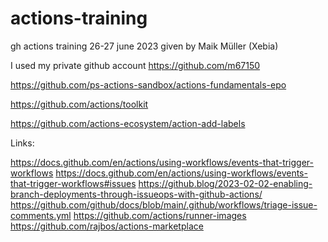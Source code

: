 # actions-training
gh actions training 26-27 june 2023 given by Maik Müller (Xebia)

I used my private github account https://github.com/m67150


https://github.com/ps-actions-sandbox/actions-fundamentals-epo

https://github.com/actions/toolkit

https://github.com/actions-ecosystem/action-add-labels


Links:

https://docs.github.com/en/actions/using-workflows/events-that-trigger-workflows
https://docs.github.com/en/actions/using-workflows/events-that-trigger-workflows#issues
https://github.blog/2023-02-02-enabling-branch-deployments-through-issueops-with-github-actions/
https://github.com/github/docs/blob/main/.github/workflows/triage-issue-comments.yml
https://github.com/actions/runner-images
https://github.com/rajbos/actions-marketplace
